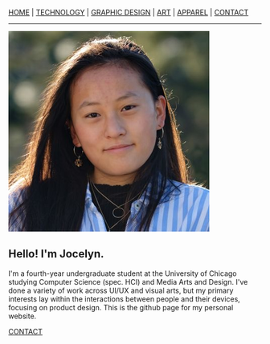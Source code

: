 [HOME](https://github.com/sunjocelyn) | [TECHNOLOGY](https://github.com/sunjocelyn) | [GRAPHIC DESIGN](https://github.com/sunjocelyn) | [ART](https://github.com/sunjocelyn) | [APPAREL](https://github.com/sunjocelyn) | [CONTACT](mailto:jwsun@uchicago.edu)

---

![headshot img](images/jocelyns.jpg)
## Hello! I'm Jocelyn.

I'm a fourth-year undergraduate student at the University of Chicago studying Computer Science (spec. HCI) and Media Arts and Design. I've done a variety of work across UI/UX and visual arts, but my primary interests lay within the interactions between people and their devices, focusing on product design. This is the github page for my personal website.

[CONTACT](mailto:jwsun@uchicago.edu)